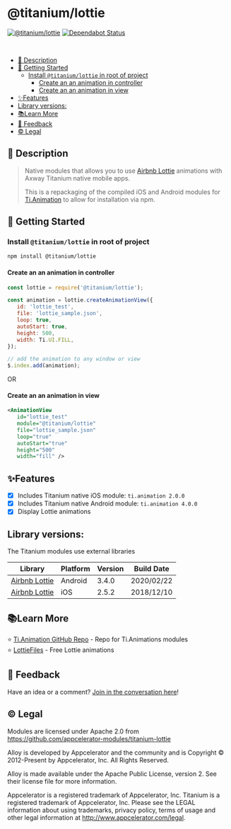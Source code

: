 # @titanium/lottie

[![@titanium/lottie](https://img.shields.io/npm/v/@titanium/lottie.png)](https://www.npmjs.com/package/@titanium/lottie)
[![Dependabot Status](https://api.dependabot.com/badges/status?host=github&repo=brentonhouse/titanium-lottie)](https://dependabot.com)

<br/>

* [📝 Description](#-description)
* [🚀 Getting Started](#-getting-started)
  * [Install `@titanium/lottie` in root of project](#install-titaniumlottie-in-root-of-project)
    * [Create an an animation in controller](#create-an-an-animation-in-controller)
    * [Create an an animation in view](#create-an-an-animation-in-view)
* [✨Features](#features)
* [Library versions:](#library-versions)
* [📚Learn More](#learn-more)
* [📣 Feedback](#-feedback)
* [©️ Legal](#️-legal)


## 📝 Description

> Native modules that allows you to use [Airbnb Lottie](https://airbnb.design/lottie/) animations with Axway Titanium native mobile apps.
>    
> This is a repackaging of the compiled iOS and Android modules for [Ti.Animation](https://github.com/m1ga/ti.animation) to allow for installation via npm.

## 🚀 Getting Started

### Install `@titanium/lottie` in root of project

```bash
npm install @titanium/lottie
```


#### Create an an animation in controller

```js
const lottie = require('@titanium/lottie');

const animation = lottie.createAnimationView({
   id: 'lottie_test',
   file: 'lottie_sample.json',
   loop: true,
   autoStart: true,
   height: 500,
   width: Ti.UI.FILL,
});

// add the animation to any window or view
$.index.add(animation);
```

OR

#### Create an an animation in view

```xml
<AnimationView 
   id="lottie_test" 
   module="@titanium/lottie" 
   file="lottie_sample.json" 
   loop="true" 
   autoStart="true" 
   height="500" 
   width="fill" />
```


## ✨Features

* [x] Includes Titanium native iOS module: `ti.animation 2.0.0`
* [x] Includes Titanium native Android module: `ti.animation 4.0.0`
* [x] Display Lottie animations

## Library versions:

The Titanium modules use external libraries

|Library|Platform|Version|Build Date|
|---|---|---|---|
| [Airbnb Lottie](https://github.com/airbnb/lottie-android) | Android | 3.4.0 | 2020/02/22 |
| [Airbnb Lottie](https://github.com/airbnb/lottie-ios) | iOS | 2.5.2 | 2018/12/10 |





## 📚Learn More

⭐  [Ti.Animation GitHub Repo](https://github.com/m1ga/ti.animation) - Repo for Ti.Animations modules    
⭐  [LottieFiles](http://www.lottiefiles.com/) - Free Lottie animations    


## 📣 Feedback

Have an idea or a comment?  [Join in the conversation here](https://github.com/brentonhouse/titanium-lottie/issues)! 

## ©️ Legal

Modules are licensed under Apache 2.0 from https://github.com/appcelerator-modules/titanium-lottie

Alloy is developed by Appcelerator and the community and is Copyright © 2012-Present by Appcelerator, Inc. All Rights Reserved.

Alloy is made available under the Apache Public License, version 2. See their license file for more information.

Appcelerator is a registered trademark of Appcelerator, Inc. Titanium is a registered trademark of Appcelerator, Inc. Please see the LEGAL information about using trademarks, privacy policy, terms of usage and other legal information at http://www.appcelerator.com/legal.